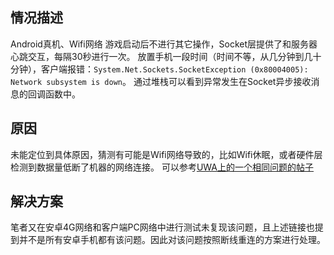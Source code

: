 ## 情况描述
Android真机、Wifi网络
游戏启动后不进行其它操作，Socket层提供了和服务器心跳交互，每隔30秒进行一次。
放置手机一段时间（时间不等，从几分钟到几十分钟），客户端报错：``System.Net.Sockets.SocketException (0x80004005): Network subsystem is down``。
通过堆栈可以看到异常发生在Socket异步接收消息的回调函数中。

## 原因
未能定位到具体原因，猜测有可能是Wifi网络导致的，比如Wifi休眠，或者硬件层检测到数据量低断了机器的网络连接。
可以参考[UWA上的一个相同问题的帖子](https://answer.uwa4d.com/question/5bc966598af62a50acb8e102)

## 解决方案
笔者又在安卓4G网络和客户端PC网络中进行测试未复现该问题，且上述链接也提到并不是所有安卓手机都有该问题。因此对该问题按照断线重连的方案进行处理。